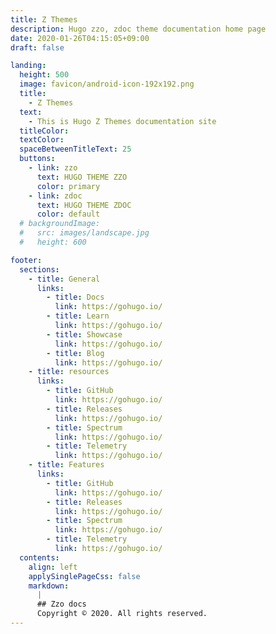 ```yaml
---
title: Z Themes
description: Hugo zzo, zdoc theme documentation home page
date: 2020-01-26T04:15:05+09:00
draft: false

landing:
  height: 500
  image: favicon/android-icon-192x192.png
  title:
    - Z Themes
  text:
    - This is Hugo Z Themes documentation site
  titleColor:
  textColor:
  spaceBetweenTitleText: 25
  buttons:
    - link: zzo
      text: HUGO THEME ZZO
      color: primary
    - link: zdoc
      text: HUGO THEME ZDOC
      color: default
  # backgroundImage: 
  #   src: images/landscape.jpg
  #   height: 600

footer:
  sections:
    - title: General
      links:
        - title: Docs
          link: https://gohugo.io/
        - title: Learn
          link: https://gohugo.io/
        - title: Showcase
          link: https://gohugo.io/
        - title: Blog
          link: https://gohugo.io/
    - title: resources
      links:
        - title: GitHub
          link: https://gohugo.io/
        - title: Releases
          link: https://gohugo.io/
        - title: Spectrum
          link: https://gohugo.io/
        - title: Telemetry
          link: https://gohugo.io/
    - title: Features
      links:
        - title: GitHub
          link: https://gohugo.io/
        - title: Releases
          link: https://gohugo.io/
        - title: Spectrum
          link: https://gohugo.io/
        - title: Telemetry
          link: https://gohugo.io/
  contents: 
    align: left
    applySinglePageCss: false
    markdown:
      |
      ## Zzo docs
      Copyright © 2020. All rights reserved.
---
```

